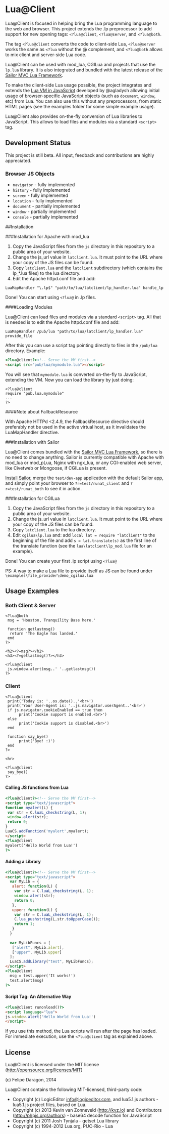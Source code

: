 # Lua@Client #

Lua@Client is focused in helping bring the Lua programming language to the web and browser. This project extends the .lp preprocessor to add support for new opening tags: `<?lua@client`, `<?lua@server`, and `<?lua@both`.

The tag `<?lua@client` converts the code to client-side Lua, `<?lua@server` works the same as `<?lua` without the @ complement, and `<?lua@both` allows to mix client and server-side Lua code.

Lua@Client can be used with mod_lua, CGILua and projects that use the `lp.lua` library. It is also integrated and bundled with the latest release of the [Sailor MVC Lua Framework](https://github.com/Etiene/sailor).

To make the client-side Lua usage possible, the project integrates and extends the [Lua VM in JavaScript](https://github.com/logiceditor-com/lua5.1.js) developed by @agladysh allowing initial usage of browser-specific JavaScript objects (such as `document`, `window`, etc) from Lua. You can also use this without any preprocessors, from static HTML pages (see the examples folder for some simple example usage).

Lua@Client also provides on-the-fly conversion of Lua libraries to JavaScript. This allows to load files and modules via a standard `<script>` tag.

## Development Status #

This project is still beta. All input, feedback and contributions are highly appreciated. 

### Browser JS Objects #

* `navigator` - fully implemented
* `history` - fully implemented
* `screen` - fully implemented
* `location` - fully implemented
* `document` - partially implemented
* `window` - partially implemented
* `console` - partially implemented

##Installation

###Installation for Apache with mod_lua

1. Copy the JavaScript files from the `js` directory in this repository to a public area of your website.
2. Change the js_url value in `latclient.lua`. It must point to the URL where your copy of the JS files can be found.
3. Copy `latclient.lua` and the `latclient` subdirectory (which contains the lp_*.lua files) to the lua directory.
4. Edit the Apache httpd.conf file and add:

```
LuaMapHandler "\.lp$" "path/to/lua/latclient/lp_handler.lua" handle_lp
```

Done! You can start using `<?lua@` in .lp files.

####Loading Modules

Lua@Client can load files and modules via a standard `<script>` tag. All that is needed is to edit the Apache httpd.conf file and add:

```
LuaMapHandler /pub/lua "path/to/lua/latclient/lp_handler.lua" provide_file
```

After this you can use a script tag pointing directly to files in the `/pub/lua` directory. Example:

```html
<?lua@client?><!-- Serve the VM first-->
<script src="pub/lua/mymodule.lua"></script>
```

You will see that `mymodule.lua` is converted on-the-fly to JavaScript, extending the VM. Now you can load the library by just doing: 

```
<?lua@client
require "pub.lua.mymodule"
...
?>
```

####Note about FallbackResource

With Apache HTTPd <2.4.9, the FallbackResource directive should preferably not be used in the active virtual host, as it invalidates the LuaMapHandler directive.

###Installation with Sailor

Lua@Client comes bundled with the [Sailor MVC Lua Framework](https://github.com/Etiene/sailor), so there is no need to change anything. Sailor is currently compatible with Apache with mod_lua or mod_pLua, Nginx with ngx_lua, or any CGI-enabled web server, like Civetweb or Mongoose, if CGILua is present.

[Install Sailor](https://github.com/Etiene/sailor#installation), merge the `test/dev-app` application with the default Sailor app, and simply point your browser to `?r=test/runat_client` and `?r=test/runat_both` to see it in action.

###Installation for CGILua

1. Copy the JavaScript files from the `js` directory in this repository to a public area of your website.
2. Change the js_url value in `latclient.lua`. It must point to the URL where your copy of the JS files can be found.
3. Copy `latclient.lua` to the lua directory.
4. Edit `cgilua\lp.lua` and: add `local lat = require "latclient"` to the beginning of the file and add `s = lat.translate(s)` as the first line of the translate function (see the `lua\latclient\lp_mod.lua` file for an example).

Done! You can create your first .lp script using `<?lua@`

PS: A way to make a Lua file to provide itself as JS can be found under `\examples\file_provider\demo_cgilua.lua`

## Usage Examples #

### Both Client & Server #

```
<?lua@both
 msg = 'Houston, Tranquility Base here.'
 
 function getlastmsg()
  return 'The Eagle has landed.'
 end
?>

<h2><?=msg?></h2>
<h3><?=getlastmsg()?></h3>

<?lua@client
 js.window.alert(msg..' '..getlastmsg())
?>
```

### Client #

```
<?lua@client
 print('Today is: '..os.date()..'<br>')
 print('Your User-Agent is: '..js.navigator.userAgent..'<br>')
 if js.navigator.cookieEnabled == true then
      print('Cookie support is enabled.<br>')
 else
      print('Cookie support is disabled.<br>')
 end
 
 function say_bye()
      print('Bye! :)')
 end
?>

<hr>

<?lua@client
 say_bye()
?>
```

#### Calling JS functions from Lua #

```html
<?lua@client?><!-- Serve the VM first-->
<script type="text/javascript">
function myalert(L) {
 var str = C.luaL_checkstring(L, 1);
 window.alert(str);
 return 0;
}
LuaCS.addFunction('myalert',myalert);
</script>
<?lua@client
myalert('Hello World from Lua!')
?>
```

#### Adding a Library #

```html
<?lua@client?><!-- Serve the VM first-->
<script type="text/javascript">
  var MyLib = {
   alert: function(L) {
    var str = C.luaL_checkstring(L, 1);
    window.alert(str);
    return 0;
   },
   upper: function(L) {
    var str = C.luaL_checkstring(L, 1);
    C.lua_pushstring(L,str.toUpperCase());
    return 1;
   }
  }
  
  var MyLibFuncs = [
   ["alert", MyLib.alert],
   ["upper", MyLib.upper]
  ];
  LuaCS.addLibrary("test", MyLibFuncs);
</script>
<?lua@client
  msg = test.upper('It works!')
  test.alert(msg)
?>
```

#### Script Tag: An Alternative Way #

```html
<?lua@client runonload()?>
<script language="lua">
js.window.alert('Hello World from Lua!')
</script>
```

If you use this method, the Lua scripts will run after the page has loaded. For immediate execution, use the `<?lua@client` tag as explained above.

## License #

Lua@Client is licensed under the MIT license (http://opensource.org/licenses/MIT)

(c) Felipe Daragon, 2014

Lua@Client contains the following MIT-licensed, third-party code:

* Copyright (c) LogicEditor <info@logiceditor.com>, and lua5.1.js authors - lua5.1.js project files, based on Lua.
* Copyright (c) 2013 Kevin van Zonneveld (http://kvz.io) and Contributors (http://phpjs.org/authors) - base64 decode function for JavaScript
* Copyright (c) 2011 Josh Tynjala - getset Lua library
* Copyright (c) 1994-2012 Lua.org, PUC-Rio - Lua